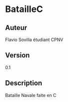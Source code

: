# BatailleC
## Auteur ##
Flavio Sovilla étudiant CPNV
## Version ##
0.1
## Description ##
Bataille Navale faite en C
